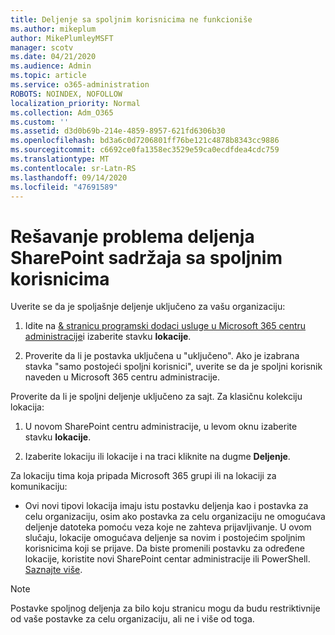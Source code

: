 ```yaml
---
title: Deljenje sa spoljnim korisnicima ne funkcioniše
ms.author: mikeplum
author: MikePlumleyMSFT
manager: scotv
ms.date: 04/21/2020
ms.audience: Admin
ms.topic: article
ms.service: o365-administration
ROBOTS: NOINDEX, NOFOLLOW
localization_priority: Normal
ms.collection: Adm_O365
ms.custom: ''
ms.assetid: d3d0b69b-214e-4859-8957-621fd6306b30
ms.openlocfilehash: bd3a6c0d7206801ff76be121c4878b8343cc9886
ms.sourcegitcommit: c6692ce0fa1358ec3529e59ca0ecdfdea4cdc759
ms.translationtype: MT
ms.contentlocale: sr-Latn-RS
ms.lasthandoff: 09/14/2020
ms.locfileid: "47691589"
---
```

# <a name="fix-problems-sharing-sharepoint-content-with-external-users"></a>Rešavanje problema deljenja SharePoint sadržaja sa spoljnim korisnicima

Uverite se da je spoljašnje deljenje uključeno za vašu organizaciju:
  
1. Idite na [ &amp; stranicu programski dodaci usluge u Microsoft 365 centru administracije](https://portal.office.com/adminportal/home#/Settings/ServicesAndAddIns)i izaberite stavku **lokacije**.
    
2. Proverite da li je postavka uključena u "uključeno". Ako je izabrana stavka "samo postojeći spoljni korisnici", uverite se da je spoljni korisnik naveden u Microsoft 365 centru administracije.
    
Proverite da li je spoljni deljenje uključeno za sajt. Za klasičnu kolekciju lokacija:
  
1. U novom SharePoint centru administracije, u levom oknu izaberite stavku **lokacije**.
    
2. Izaberite lokaciju ili lokacije i na traci kliknite na dugme **Deljenje**.
    
Za lokaciju tima koja pripada Microsoft 365 grupi ili na lokaciji za komunikaciju:
  
- Ovi novi tipovi lokacija imaju istu postavku deljenja kao i postavka za celu organizaciju, osim ako postavka za celu organizaciju ne omogućava deljenje datoteka pomoću veza koje ne zahteva prijavljivanje. U ovom slučaju, lokacije omogućava deljenje sa novim i postojećim spoljnim korisnicima koji se prijave. Da biste promenili postavku za određene lokacije, koristite novi SharePoint centar administracije ili PowerShell. [Saznajte više](https://go.microsoft.com/fwlink/?linkid=871863).
    
> [!NOTE]
> Postavke spoljnog deljenja za bilo koju stranicu mogu da budu restriktivnije od vaše postavke za celu organizaciju, ali ne i više od toga. 
  

